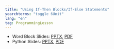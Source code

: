 ```yaml
---
title: "Using If-Then Blocks/If-Else Statements"
searchterms: "toggle 6Unit"
lang: "en"
tag: ProgrammingLesson
---
```

 <ul>
 <li class="ng-binding">Word Block Slides:
 <a href="ProgrammingLessons/IfThenBlocks.pptx">PPTX</a>,
 <a href="ProgrammingLessons/IfThenBlocks.pdf">PDF</a>
 </li>
 <li class="ng-binding">Python Slides:
 <a href="ProgrammingLessons/IfElseStatements.pptx">PPTX</a>,
 <a href="ProgrammingLessons/IfElseStatements.pdf">PDF</a>
 </li>
 </ul>
